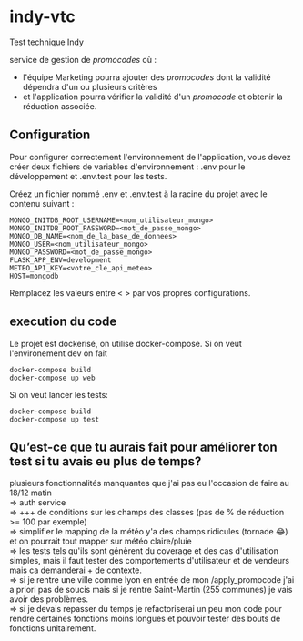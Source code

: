 # indy-vtc

Test technique Indy

service de gestion de *promocodes* où :

- l'équipe Marketing pourra ajouter des *promocodes* dont la validité dépendra d'un ou plusieurs critères
- et l'application pourra vérifier la validité d'un *promocode* et obtenir la réduction associée.

## Configuration
Pour configurer correctement l'environnement de l'application, vous devez créer deux fichiers de variables d'environnement : .env pour le développement et .env.test pour les tests.

Créez un fichier nommé .env et .env.test à la racine du projet avec le contenu suivant :
```
MONGO_INITDB_ROOT_USERNAME=<nom_utilisateur_mongo>
MONGO_INITDB_ROOT_PASSWORD=<mot_de_passe_mongo>
MONGO_DB_NAME=<nom_de_la_base_de_donnees>
MONGO_USER=<nom_utilisateur_mongo>
MONGO_PASSWORD=<mot_de_passe_mongo>
FLASK_APP_ENV=development
METEO_API_KEY=<votre_cle_api_meteo>
HOST=mongodb
```
Remplacez les valeurs entre < > par vos propres configurations.

## execution du code
Le projet est dockerisé, on utilise docker-compose.
Si on veut l'environement dev on fait
```
docker-compose build
docker-compose up web
```

Si on veut lancer les tests:
```
docker-compose build
docker-compose up test
```


## Qu’est-ce que tu aurais fait pour améliorer ton test si tu avais eu plus de temps?
plusieurs fonctionnalités manquantes que j'ai pas eu l'occasion de faire au 18/12 matin  
=> auth service  
=> +++ de conditions sur les champs des classes (pas de % de réduction >= 100 par exemple)  
=> simplifier le mapping de la météo y'a des champs ridicules (tornade :joy:) et on pourrait tout mapper sur météo claire/pluie  
=> les tests tels qu'ils sont génèrent du coverage et des cas d'utilisation simples, mais il faut tester des comportements d'utilisateur et de vendeurs mais ca demanderai + de contexte.  
=> si je rentre une ville comme lyon en entrée de mon /apply_promocode j'ai a priori pas de soucis mais si je rentre Saint-Martin (255 communes) je vais avoir des problèmes.  
=> si je devais repasser du temps je refactoriserai un peu mon code pour rendre certaines fonctions moins longues et pouvoir tester des bouts de fonctions unitairement.  